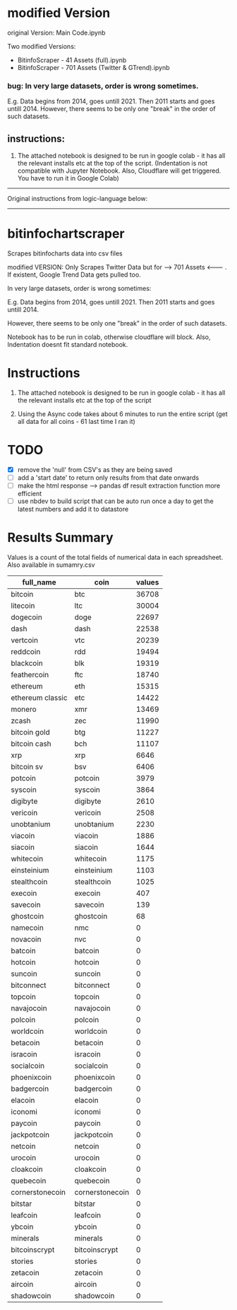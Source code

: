 # modified Version

original Version: Main Code.ipynb 

Two modified Versions:

* BitinfoScraper - 41 Assets (full).ipynb
* BitinfoScraper - 701 Assets (Twitter & GTrend).ipynb

### bug: In very large datasets, order is wrong sometimes.
E.g. Data begins from 2014, goes untill 2021. Then 2011 starts and goes untill 2014.
However, there seems to be only one "break" in the order of such datasets.

## instructions:

1. The attached notebook is designed to be run in google colab - it has all the relevant installs etc at the top of the script. (Indentation is not compatible with Jupyter Notebook. Also, Cloudflare will get triggered. You have to run it in Google Colab)



---------------------------------------------------

Original instructions from logic-language below:

----------------------------------------------------

# bitinfochartscraper
Scrapes bitinfocharts data into csv files


modified VERSION: Only Scrapes Twitter Data but for --> 701 Assets <--- . If existent, Google Trend Data gets pulled too.

In very large datasets, order is wrong sometimes:

E.g. Data begins from 2014, goes untill 2021. Then 2011 starts and goes untill 2014.

However, there seems to be only one "break" in the order of such datasets.

Notebook has to be run in colab, otherwise cloudflare will block. Also, Indentation doesnt fit standard notebook.



# Instructions

1. The attached notebook is designed to be run in google colab - it has all the relevant installs etc at the top of the script

2. Using the Async code takes about 6 minutes to run the entire script (get all data for all coins - 61 last time I ran it)




# TODO
- [x] remove the 'null' from CSV's as they are being saved
- [ ] add a 'start date' to return only results from that date onwards
- [ ] make the html response --> pandas df result extraction function more efficient
- [ ] use nbdev to build script that can be auto run once a day to get the latest numbers and add it to datastore

# Results Summary

Values is a count of the total fields of numerical data in each spreadsheet.  Also available in sumamry.csv

| full_name        | coin            | values |
|------------------|-----------------|--------|
| bitcoin          | btc             | 36708  |
| litecoin         | ltc             | 30004  |
| dogecoin         | doge            | 22697  |
| dash             | dash            | 22538  |
| vertcoin         | vtc             | 20239  |
| reddcoin         | rdd             | 19494  |
| blackcoin        | blk             | 19319  |
| feathercoin      | ftc             | 18740  |
| ethereum         | eth             | 15315  |
| ethereum classic | etc             | 14422  |
| monero           | xmr             | 13469  |
| zcash            | zec             | 11990  |
| bitcoin gold     | btg             | 11227  |
| bitcoin cash     | bch             | 11107  |
| xrp              | xrp             | 6646   |
| bitcoin sv       | bsv             | 6406   |
| potcoin          | potcoin         | 3979   |
| syscoin          | syscoin         | 3864   |
| digibyte         | digibyte        | 2610   |
| vericoin         | vericoin        | 2508   |
| unobtanium       | unobtanium      | 2230   |
| viacoin          | viacoin         | 1886   |
| siacoin          | siacoin         | 1644   |
| whitecoin        | whitecoin       | 1175   |
| einsteinium      | einsteinium     | 1103   |
| stealthcoin      | stealthcoin     | 1025   |
| execoin          | execoin         | 407    |
| savecoin         | savecoin        | 139    |
| ghostcoin        | ghostcoin       | 68     |
| namecoin         | nmc             | 0      |
| novacoin         | nvc             | 0      |
| batcoin          | batcoin         | 0      |
| hotcoin          | hotcoin         | 0      |
| suncoin          | suncoin         | 0      |
| bitconnect       | bitconnect      | 0      |
| topcoin          | topcoin         | 0      |
| navajocoin       | navajocoin      | 0      |
| polcoin          | polcoin         | 0      |
| worldcoin        | worldcoin       | 0      |
| betacoin         | betacoin        | 0      |
| isracoin         | isracoin        | 0      |
| socialcoin       | socialcoin      | 0      |
| phoenixcoin      | phoenixcoin     | 0      |
| badgercoin       | badgercoin      | 0      |
| elacoin          | elacoin         | 0      |
| iconomi          | iconomi         | 0      |
| paycoin          | paycoin         | 0      |
| jackpotcoin      | jackpotcoin     | 0      |
| netcoin          | netcoin         | 0      |
| urocoin          | urocoin         | 0      |
| cloakcoin        | cloakcoin       | 0      |
| quebecoin        | quebecoin       | 0      |
| cornerstonecoin  | cornerstonecoin | 0      |
| bitstar          | bitstar         | 0      |
| leafcoin         | leafcoin        | 0      |
| ybcoin           | ybcoin          | 0      |
| minerals         | minerals        | 0      |
| bitcoinscrypt    | bitcoinscrypt   | 0      |
| stories          | stories         | 0      |
| zetacoin         | zetacoin        | 0      |
| aircoin          | aircoin         | 0      |
| shadowcoin       | shadowcoin      | 0      |
